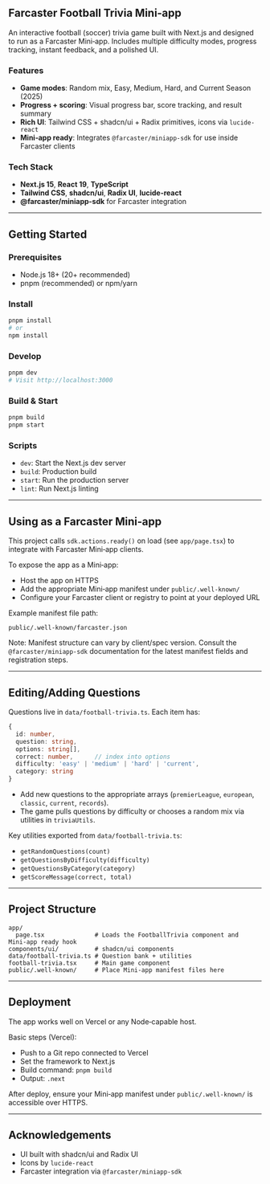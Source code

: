 ## Farcaster Football Trivia Mini‑app

An interactive football (soccer) trivia game built with Next.js and designed to run as a Farcaster Mini‑app. Includes multiple difficulty modes, progress tracking, instant feedback, and a polished UI.

### Features
- **Game modes**: Random mix, Easy, Medium, Hard, and Current Season (2025)
- **Progress + scoring**: Visual progress bar, score tracking, and result summary
- **Rich UI**: Tailwind CSS + shadcn/ui + Radix primitives, icons via `lucide-react`
- **Mini‑app ready**: Integrates `@farcaster/miniapp-sdk` for use inside Farcaster clients

### Tech Stack
- **Next.js 15**, **React 19**, **TypeScript**
- **Tailwind CSS**, **shadcn/ui**, **Radix UI**, **lucide-react**
- **@farcaster/miniapp-sdk** for Farcaster integration

---

## Getting Started

### Prerequisites
- Node.js 18+ (20+ recommended)
- pnpm (recommended) or npm/yarn

### Install
```bash
pnpm install
# or
npm install
```

### Develop
```bash
pnpm dev
# Visit http://localhost:3000
```

### Build & Start
```bash
pnpm build
pnpm start
```

### Scripts
- `dev`: Start the Next.js dev server
- `build`: Production build
- `start`: Run the production server
- `lint`: Run Next.js linting

---

## Using as a Farcaster Mini‑app

This project calls `sdk.actions.ready()` on load (see `app/page.tsx`) to integrate with Farcaster Mini‑app clients.

To expose the app as a Mini‑app:
- Host the app on HTTPS
- Add the appropriate Mini‑app manifest under `public/.well-known/`
- Configure your Farcaster client or registry to point at your deployed URL

Example manifest file path:
```
public/.well-known/farcaster.json
```

Note: Manifest structure can vary by client/spec version. Consult the `@farcaster/miniapp-sdk` documentation for the latest manifest fields and registration steps.

---

## Editing/Adding Questions

Questions live in `data/football-trivia.ts`. Each item has:
```ts
{
  id: number,
  question: string,
  options: string[],
  correct: number,      // index into options
  difficulty: 'easy' | 'medium' | 'hard' | 'current',
  category: string
}
```

- Add new questions to the appropriate arrays (`premierLeague`, `european`, `classic`, `current`, `records`).
- The game pulls questions by difficulty or chooses a random mix via utilities in `triviaUtils`.

Key utilities exported from `data/football-trivia.ts`:
- `getRandomQuestions(count)`
- `getQuestionsByDifficulty(difficulty)`
- `getQuestionsByCategory(category)`
- `getScoreMessage(correct, total)`

---

## Project Structure
```
app/
  page.tsx              # Loads the FootballTrivia component and Mini‑app ready hook
components/ui/          # shadcn/ui components
data/football-trivia.ts # Question bank + utilities
football-trivia.tsx     # Main game component
public/.well-known/     # Place Mini‑app manifest files here
```

---

## Deployment

The app works well on Vercel or any Node‑capable host.

Basic steps (Vercel):
- Push to a Git repo connected to Vercel
- Set the framework to Next.js
- Build command: `pnpm build`
- Output: `.next`

After deploy, ensure your Mini‑app manifest under `public/.well-known/` is accessible over HTTPS.

---

## Acknowledgements
- UI built with shadcn/ui and Radix UI
- Icons by `lucide-react`
- Farcaster integration via `@farcaster/miniapp-sdk`